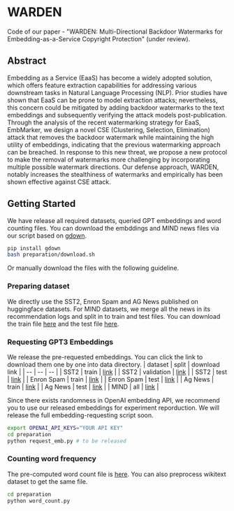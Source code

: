 # WARDEN
Code of our paper - "WARDEN: Multi-Directional Backdoor Watermarks for Embedding-as-a-Service Copyright Protection" (under review).

## Abstract
Embedding as a Service (EaaS) has become a widely adopted solution, which offers feature extraction capabilities for addressing various downstream tasks in Natural Language Processing (NLP). Prior studies have shown that EaaS can be prone to model extraction attacks; nevertheless, this concern could be mitigated by adding backdoor watermarks to the text embeddings and subsequently verifying the attack models post-publication. Through the analysis of the recent watermarking strategy for EaaS, EmbMarker, we design a novel CSE (Clustering, Selection, Elimination) attack that removes the backdoor watermark while maintaining the high utility of embeddings, indicating that the previous watermarking approach can be breached. In response to this new threat, we propose a new protocol to make the removal of watermarks more challenging by incorporating multiple possible watermark directions. Our defense approach, WARDEN, notably increases the stealthiness of watermarks and empirically has been shown effective against CSE attack.

## Getting Started

We have release all required datasets, queried GPT embeddings and word counting files.
You can download the embddings and MIND news files via our script based on [gdown](https://github.com/wkentaro/gdown).
```bash
pip install gdown
bash preparation/download.sh
```
Or manually download the files with the following guideline.

### Preparing dataset
We directly use the SST2, Enron Spam and AG News published on huggingface datasets.
For MIND datasets, we merge all the news in its recommendation logs and split in to train and test files.
You can download the train file [here](https://drive.google.com/file/d/19kO8Yy2eVLzSL0DFrQ__BHjKyHUoQf6R/view?usp=drive_link) and the test file [here](https://drive.google.com/file/d/1O3KTWhfnqxmqPNFChGR-bv8rAv-mzLQZ/view?usp=drive_link).

### Requesting GPT3 Embeddings
We release the pre-requested embeddings. You can click the link to download them one by one into data directory.
| dataset | split | download link |
|  --     |   --  |      --       |
|  SST2   | train |  [link](https://drive.google.com/file/d/1JnBlJS6_VYZM2tCwgQ9ujFA-nKS8-4lr/view?usp=drive_link)     |
|  SST2   | validation | [link](https://drive.google.com/file/d/1-0atDfWSwrpTVwxNAfZDp7VCN8xQSfX3/view?usp=drive_link) |
|  SST2   | test  |  [link](https://drive.google.com/file/d/157koMoB9Kbks_zfTC8T9oT9pjXFYluKa/view?usp=drive_link)     |
|  Enron Spam | train | [link](https://drive.google.com/file/d/1N6vpDBPoHdzkH2SFWPmg4bzVglzmhCMY/view?usp=drive_link)  |
|  Enron Spam | test  | [link](https://drive.google.com/file/d/1LrTFnTKkNDs6FHvQLfmZOTZRUb2Yq0oW/view?usp=drive_link)  |
|  Ag News | train | [link](https://drive.google.com/file/d/1r921scZt8Zd8Lj-i_i65aNiHka98nk34/view?usp=drive_link) |
|  Ag News | test  | [link](https://drive.google.com/file/d/1adpi7n-_gagQ1BULLNsHoUbb0zbb-kX6/view?usp=drive_link) |
|  MIND    | all | [link](https://drive.google.com/file/d/1pq_1kIe2zqwZAhHuROtO-DX_c36__e7J/view?usp=drive_link) |

Since there exists randomness in OpenAI embedding API, we recommend you to use our released embeddings for experiment reporduction.
We will release the full embedding-requesting script soon.

```bash
export OPENAI_API_KEYS="YOUR API KEY"
cd preparation
python request_emb.py # to be released
```

### Counting word frequency
The pre-computed word count file is [here](https://drive.google.com/file/d/1YrSkDoQL7ComIBr7wYkl1muqZsWSYC2t/view?usp=drive_link).
You can also preprocess wikitext dataset to get the same file.
```bash
cd preparation
python word_count.py
```